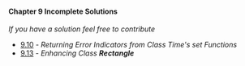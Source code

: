 #### Chapter 9 Incomplete Solutions

*If you have a solution feel free to contribute*

- [9.10](https://github.com/siidney/Cpp-How-To-Program-9E/blob/master/Chapter09/exercises/9.10/) - *Returning Error Indicators from Class Time's set Functions*
- [9.13](https://github.com/siidney/Cpp-How-To-Program-9E/blob/master/Chapter09/exercises/9.13/) - *Enhancing Class __Rectangle__*
